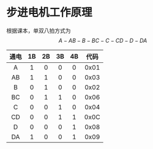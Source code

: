 # 步进电机工作原理

根据课本，单双八拍方式为
$$
A-AB-B-BC-C-CD-D-DA
$$

| 通电 |  1B  |  2B  |  3B  |  4B  | 代码 |
| :--: | :--: | :--: | :--: | :--: | :--: |
|  A   |  1   |  0   |  0   |  0   | 0x01 |
|  AB  |  1   |  1   |  0   |  0   | 0x03 |
|  B   |  0   |  1   |  0   |  0   | 0x02 |
|  BC  |  0   |  1   |  1   |  0   | 0x06 |
|  C   |  0   |  0   |  1   |  0   | 0x04 |
|  CD  |  0   |  0   |  1   |  1   | 0x0C |
|  D   |  0   |  0   |  0   |  1   | 0x08 |
|  DA  |  1   |  0   |  0   |  1   | 0x09 |

